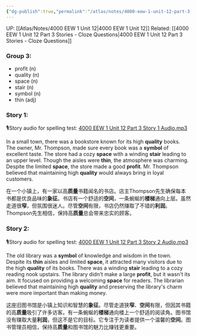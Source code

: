 ```yaml
---
{"dg-publish":true,"permalink":"/atlas/notes/4000-eew-1-unit-12-part-3-stories/"}
---
```


UP: [[Atlas/Notes/4000 EEW 1 Unit 12\|4000 EEW 1 Unit 12]]
Related: [[4000 EEW 1 Unit 12 Part 3 Stories - Cloze Questions\|4000 EEW 1 Unit 12 Part 3 Stories - Cloze Questions]]
### Group 3:
- profit (n)
- quality (n)
- space (n)
- stair (n)
- symbol (n)
- thin (adj)

### Story 1:
🎙️Story audio for spelling test: [4000 EEW 1 Unit 12 Part 3 Story 1 Audio.mp3](https://drive.google.com/file/d/1MvEFgzgDhWV37iPGnDL3iqEr3pJVKxGe/view?usp=drive_link)

In a small town, there was a bookstore known for its high **quality** books. The owner, Mr. Thompson, made sure every book was a **symbol** of excellent taste. The store had a cozy **space** with a winding **stair** leading to an upper level. Though the aisles were **thin**, the atmosphere was charming. Despite the limited **space**, the store made a good **profit**. Mr. Thompson believed that maintaining high **quality** would always bring in loyal customers.

在一个小镇上，有一家以高**质量**书籍闻名的书店。店主Thompson先生确保每本书都是优良品味的**象征**。书店有一个舒适的**空间**，一条蜿蜒的**楼梯**通向上层。虽然走道很**窄**，但氛围很迷人。尽管**空间**有限，书店仍然赚取了不错的**利润**。Thompson先生相信，保持高**质量**总会带来忠实的顾客。

### Story 2:
🎙️Story audio for spelling test: [4000 EEW 1 Unit 12 Part 3 Story 2 Audio.mp3](https://drive.google.com/file/d/1UZD7naWy03-5WlkOjgOirON00i9QIk3C/view?usp=drive_link)

The old library was a **symbol** of knowledge and wisdom in the town. Despite its **thin** aisles and limited **space**, it attracted many visitors due to the high **quality** of its books. There was a winding **stair** leading to a cozy reading nook upstairs. The library didn't make a large **profit**, but it wasn't its aim. It focused on providing a welcoming **space** for readers. The librarian believed that maintaining high **quality** and preserving the library's charm were more important than making money.

这座旧图书馆是小镇上知识和智慧的**象征**。尽管走道狭**窄**、**空间**有限，但因其书籍的高**质量**吸引了许多访客。有一条蜿蜒的**楼梯**通向楼上一个舒适的阅读角。图书馆没有赚取大量**利润**，但这不是它的目标。它专注于为读者提供一个温馨的**空间**。图书管理员相信，保持高**质量**和图书馆的魅力比赚钱更重要。


